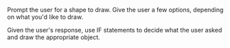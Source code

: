 Prompt the user for a shape to draw.  Give the user a few options, depending on what you'd like to draw.

Given the user's response, use IF statements to decide what the user asked and draw the appropriate object.
